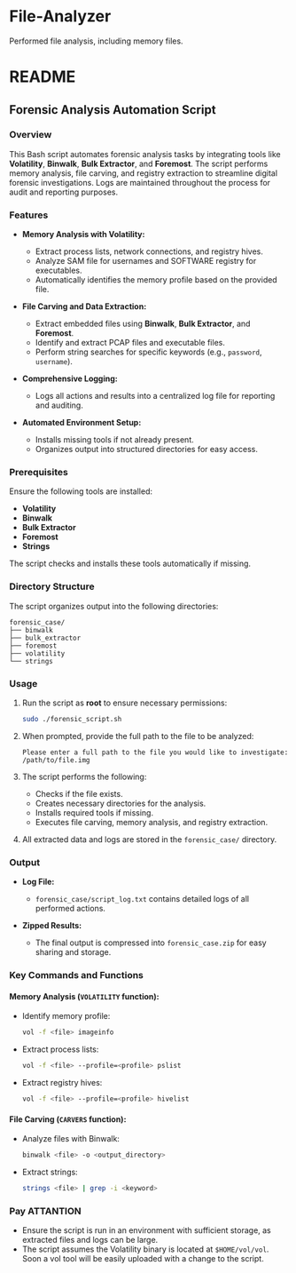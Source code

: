 # File-Analyzer
Performed file analysis, including memory files.
# README

## Forensic Analysis Automation Script

### Overview
This Bash script automates forensic analysis tasks by integrating tools like **Volatility**, **Binwalk**, **Bulk Extractor**, and **Foremost**. The script performs memory analysis, file carving, and registry extraction to streamline digital forensic investigations. Logs are maintained throughout the process for audit and reporting purposes.

### Features
- **Memory Analysis with Volatility:**
  - Extract process lists, network connections, and registry hives.
  - Analyze SAM file for usernames and SOFTWARE registry for executables.
  - Automatically identifies the memory profile based on the provided file.

- **File Carving and Data Extraction:**
  - Extract embedded files using **Binwalk**, **Bulk Extractor**, and **Foremost**.
  - Identify and extract PCAP files and executable files.
  - Perform string searches for specific keywords (e.g., `password`, `username`).

- **Comprehensive Logging:**
  - Logs all actions and results into a centralized log file for reporting and auditing.

- **Automated Environment Setup:**
  - Installs missing tools if not already present.
  - Organizes output into structured directories for easy access.

### Prerequisites
Ensure the following tools are installed:
- **Volatility**
- **Binwalk**
- **Bulk Extractor**
- **Foremost**
- **Strings**

The script checks and installs these tools automatically if missing.

### Directory Structure
The script organizes output into the following directories:
```
forensic_case/
├── binwalk
├── bulk_extractor
├── foremost
├── volatility
└── strings
```

### Usage
1. Run the script as **root** to ensure necessary permissions:
   ```bash
   sudo ./forensic_script.sh
   ```

2. When prompted, provide the full path to the file to be analyzed:
   ```
   Please enter a full path to the file you would like to investigate:
   /path/to/file.img
   ```

3. The script performs the following:
   - Checks if the file exists.
   - Creates necessary directories for the analysis.
   - Installs required tools if missing.
   - Executes file carving, memory analysis, and registry extraction.

4. All extracted data and logs are stored in the `forensic_case/` directory.

### Output
- **Log File:**
  - `forensic_case/script_log.txt` contains detailed logs of all performed actions.

- **Zipped Results:**
  - The final output is compressed into `forensic_case.zip` for easy sharing and storage.

### Key Commands and Functions
#### Memory Analysis (`VOLATILITY` function):
- Identify memory profile:
  ```bash
  vol -f <file> imageinfo
  ```
- Extract process lists:
  ```bash
  vol -f <file> --profile=<profile> pslist
  ```
- Extract registry hives:
  ```bash
  vol -f <file> --profile=<profile> hivelist
  ```

#### File Carving (`CARVERS` function):
- Analyze files with Binwalk:
  ```bash
  binwalk <file> -o <output_directory>
  ```
- Extract strings:
  ```bash
  strings <file> | grep -i <keyword>
  ```

### Pay ATTANTION
- Ensure the script is run in an environment with sufficient storage, as extracted files and logs can be large.
- The script assumes the Volatility binary is located at `$HOME/vol/vol`. Soon a vol tool will be easily uploaded with a change to the script. 
